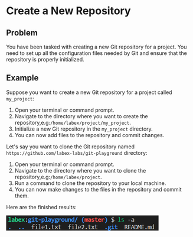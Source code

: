 # Create a New Repository

## Problem
  
You have been tasked with creating a new Git repository for a project. You need to set up all the configuration files needed by Git and ensure that the repository is properly initialized.

## Example

Suppose you want to create a new Git repository for a project called `my_project`:

1. Open your terminal or command prompt.
2. Navigate to the directory where you want to create the repository,e.g:`/home/labex/project/my_project`.
3. Initialize a new Git repository in the `my_project` directory.
4. You can now add files to the repository and commit changes.

Let's say you want to clone the Git repository named `https://github.com/labex-labs/git-playground` directory:

1. Open your terminal or command prompt.
2. Navigate to the directory where you want to clone the repository,e.g:`/home/labex/project`.
3. Run a command to clone the repository to your local machine.
4. You can now make changes to the files in the repository and commit them.

Here are the finished results:

![<result>](assets/challenge-create-repo-step1-1.png)



